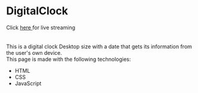 # DigitalClock
Click <a href="https://a7337li.github.io/DigitalClock/"> here </a>for live streaming <br />
<br />
 <br />
This is a digital clock Desktop size with a date that gets its information from the user's own device.<br />
This page is made with the following technologies:
<ul>
  <li>HTML</li>
  <li>CSS</li>
  <li>JavaScript</li>
</ul>
